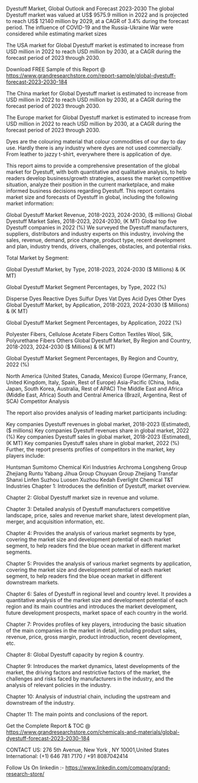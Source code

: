 Dyestuff Market, Global Outlook and Forecast 2023-2030
The global Dyestuff market was valued at US$ 9575.9 million in 2022 and is projected to reach US$ 12140 million by 2029, at a CAGR of 3.4% during the forecast period. The influence of COVID-19 and the Russia-Ukraine War were considered while estimating market sizes

The USA market for Global Dyestuff  market is estimated to increase from USD million in 2022 to reach USD million by 2030, at a CAGR during the forecast period of 2023 through 2030.

Download FREE Sample of this Report @ https://www.grandresearchstore.com/report-sample/global-dyestuff-forecast-2023-2030-184

The China market for Global Dyestuff  market is estimated to increase from USD million in 2022 to reach USD million by 2030, at a CAGR during the forecast period of 2023 through 2030.

The Europe market for Global Dyestuff  market is estimated to increase from USD million in 2022 to reach USD million by 2030, at a CAGR during the forecast period of 2023 through 2030.

Dyes are the colouring material that colour commodities of our day to day use. Hardly there is any industry where dyes are not used commercially. From leather to jazzy t-shirt, everywhere there is application of dye.

This report aims to provide a comprehensive presentation of the global market for Dyestuff, with both quantitative and qualitative analysis, to help readers develop business/growth strategies, assess the market competitive situation, analyze their position in the current marketplace, and make informed business decisions regarding Dyestuff. This report contains market size and forecasts of Dyestuff in global, including the following market information:

Global Dyestuff Market Revenue, 2018-2023, 2024-2030, ($ millions)
Global Dyestuff Market Sales, 2018-2023, 2024-2030, (K MT)
Global top five Dyestuff companies in 2022 (%)
We surveyed the Dyestuff manufacturers, suppliers, distributors and industry experts on this industry, involving the sales, revenue, demand, price change, product type, recent development and plan, industry trends, drivers, challenges, obstacles, and potential risks.

Total Market by Segment:

Global Dyestuff Market, by Type, 2018-2023, 2024-2030 ($ Millions) & (K MT)

Global Dyestuff Market Segment Percentages, by Type, 2022 (%)

Disperse Dyes
Reactive Dyes
Sulfur Dyes
Vat Dyes
Acid Dyes
Other Dyes
Global Dyestuff Market, by Application, 2018-2023, 2024-2030 ($ Millions) & (K MT)

Global Dyestuff Market Segment Percentages, by Application, 2022 (%)

Polyester Fibers, Cellulose Acetate Fibers
Cotton Textiles
Wool, Silk, Polyurethane Fibers
Others
Global Dyestuff Market, By Region and Country, 2018-2023, 2024-2030 ($ Millions) & (K MT)

Global Dyestuff Market Segment Percentages, By Region and Country, 2022 (%)

North America (United States, Canada, Mexico)
Europe (Germany, France, United Kingdom, Italy, Spain, Rest of Europe)
Asia-Pacific (China, India, Japan, South Korea, Australia, Rest of APAC)
The Middle East and Africa (Middle East, Africa)
South and Central America (Brazil, Argentina, Rest of SCA)
Competitor Analysis

The report also provides analysis of leading market participants including:

Key companies Dyestuff revenues in global market, 2018-2023 (Estimated), ($ millions)
Key companies Dyestuff revenues share in global market, 2022 (%)
Key companies Dyestuff sales in global market, 2018-2023 (Estimated), (K MT)
Key companies Dyestuff sales share in global market, 2022 (%)
Further, the report presents profiles of competitors in the market, key players include:

Huntsman
Sumitomo Chemical
Kiri Industries
Archroma
Longsheng Group
Zhejiang Runtu
Yabang
Jihua Group
Chuyuan Group
Zhejiang Transfar
Shanxi Linfen
Suzhou Luosen
Xuzhou Kedah
Everlight Chemical
T&T Industries
Chapter 1: Introduces the definition of Dyestuff, market overview.

Chapter 2: Global Dyestuff market size in revenue and volume.

Chapter 3: Detailed analysis of Dyestuff manufacturers competitive landscape, price, sales and revenue market share, latest development plan, merger, and acquisition information, etc.

Chapter 4: Provides the analysis of various market segments by type, covering the market size and development potential of each market segment, to help readers find the blue ocean market in different market segments.

Chapter 5: Provides the analysis of various market segments by application, covering the market size and development potential of each market segment, to help readers find the blue ocean market in different downstream markets.

Chapter 6: Sales of Dyestuff in regional level and country level. It provides a quantitative analysis of the market size and development potential of each region and its main countries and introduces the market development, future development prospects, market space of each country in the world.

Chapter 7: Provides profiles of key players, introducing the basic situation of the main companies in the market in detail, including product sales, revenue, price, gross margin, product introduction, recent development, etc.

Chapter 8: Global Dyestuff capacity by region & country.

Chapter 9: Introduces the market dynamics, latest developments of the market, the driving factors and restrictive factors of the market, the challenges and risks faced by manufacturers in the industry, and the analysis of relevant policies in the industry.

Chapter 10: Analysis of industrial chain, including the upstream and downstream of the industry.

Chapter 11: The main points and conclusions of the report.

Get the Complete Report & TOC @ https://www.grandresearchstore.com/chemicals-and-materials/global-dyestuff-forecast-2023-2030-184

CONTACT US:
276 5th Avenue, New York , NY 10001,United States
International: (+1) 646 781 7170 / +91 8087042414

Follow Us On linkedin :- https://www.linkedin.com/company/grand-research-store/
